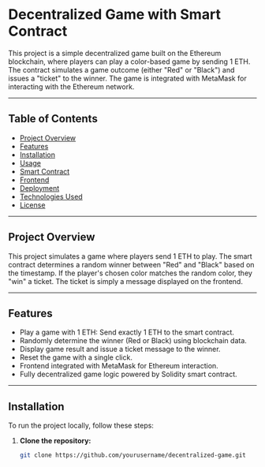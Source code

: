 # Decentralized Game with Smart Contract

This project is a simple decentralized game built on the Ethereum blockchain, where players can play a color-based game by sending 1 ETH. The contract simulates a game outcome (either "Red" or "Black") and issues a "ticket" to the winner. The game is integrated with MetaMask for interacting with the Ethereum network.

---

## Table of Contents

- [Project Overview](#project-overview)
- [Features](#features)
- [Installation](#installation)
- [Usage](#usage)
- [Smart Contract](#smart-contract)
- [Frontend](#frontend)
- [Deployment](#deployment)
- [Technologies Used](#technologies-used)
- [License](#license)

---

## Project Overview

This project simulates a game where players send 1 ETH to play. The smart contract determines a random winner between "Red" and "Black" based on the timestamp. If the player's chosen color matches the random color, they "win" a ticket. The ticket is simply a message displayed on the frontend.

---

## Features

- Play a game with 1 ETH: Send exactly 1 ETH to the smart contract.
- Randomly determine the winner (Red or Black) using blockchain data.
- Display game result and issue a ticket message to the winner.
- Reset the game with a single click.
- Frontend integrated with MetaMask for Ethereum interaction.
- Fully decentralized game logic powered by Solidity smart contract.

---

## Installation

To run the project locally, follow these steps:

1. **Clone the repository:**
   ```bash
   git clone https://github.com/yourusername/decentralized-game.git
